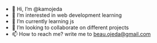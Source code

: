 - 👋 Hi, I’m @kamojeda
- 👀 I’m interested in web development learning
- 🌱 I’m currently learning js
- 💞️ I’m looking to collaborate on different projects
- 📫 How to reach me? write me to beau.ojeda@gmail.com

<!---
kamojeda/kamojeda is a ✨ special ✨ repository because its `README.md` (this file) appears on your GitHub profile.
You can click the Preview link to take a look at your changes.
--->
